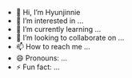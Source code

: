 - 👋 Hi, I’m Hyunjinnie
- 👀 I’m interested in ...
- 🌱 I’m currently learning ...
- 💞️ I’m looking to collaborate on ...
- 📫 How to reach me ...
- 😄 Pronouns: ...
- ⚡ Fun fact: ...

<!---
Hyunjinniez/Hyunjinniez is a ✨ special ✨ repository because its `README.md` (this file) appears on your GitHub profile.
You can click the Preview link to take a look at your changes.
--->
